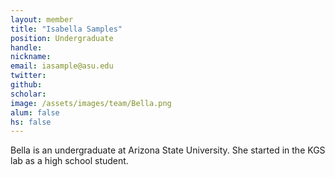 ```yaml
---
layout: member
title: "Isabella Samples"
position: Undergraduate
handle: 
nickname: 
email: iasample@asu.edu
twitter: 
github: 
scholar: 
image: /assets/images/team/Bella.png
alum: false
hs: false
---
```

Bella is an undergraduate at Arizona State University. She started in the KGS lab as a high school student. 